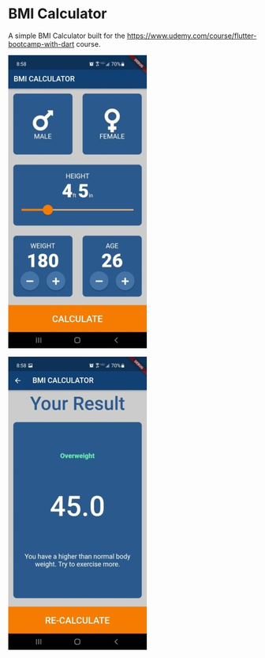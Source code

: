 # BMI Calculator

A simple BMI Calculator built for the https://www.udemy.com/course/flutter-bootcamp-with-dart course. 

![Home Page](https://raw.githubusercontent.com/jkahanec/Flutter-BMI-Calculator/master/screenshots/bmi_calculator_home_page.png)

![Results Page](https://raw.githubusercontent.com/jkahanec/Flutter-BMI-Calculator/master/screenshots/bmi_calculator_results_page.png)